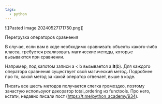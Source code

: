 ```yaml
---
tags:
  - python
---
```

![[Pasted image 20240527171750.png]]

Перегрузка операторов сравнения

В случае, если вам в коде необходимо сравнивать объекты какого-либо класса, требуется реализовать магические методы, которые вызываются при сравнении. 

Например, под капотом записи a < b вызывается a.__lt__(b). Для каждого оператора сравнения существует свой магический метод. Подробнее про то, какой метод за какой оператор отвечает, выше в коде. 

Писать все шесть методов получается слегка громоздко, поэтому зачастую используют декоратор total_ordering из functools. Про него, кстати, недавно писали пост (https://t.me/python_academy/934). 